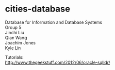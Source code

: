 cities-database
===============
Database for Information and Database Systems  
Group 5  
Jinchi Liu  
Qian Wang  
Joachim Jones  
Kyle Lin  

Tutorials:  
http://www.thegeekstuff.com/2012/06/oracle-sqlldr/
